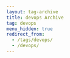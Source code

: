 ```yaml
---
layout: tag-archive
title: devops Archive
tag: devops
menu_hidden: true
redirect_from:
  - /tags/devops/
  - /devops/
---
```

